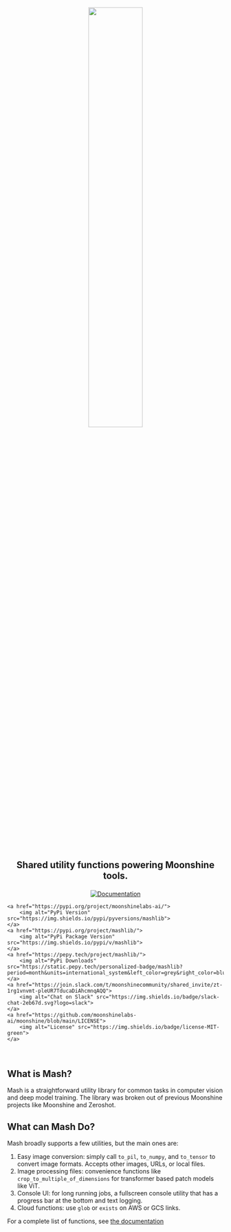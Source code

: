 <br />
<p align="center">
    <a href="https://github.com/moonshinelabs-ai/moonshine">
      <img src="https://moonshine-assets.s3.us-west-2.amazonaws.com/mash_full_logo_light.png" width="50%"/>
    </a>
</p>

<h2><p align="center">Shared utility functions powering Moonshine tools.</p></h2>

<p align="center">
    <a href="https://moonshine-mash.readthedocs.io/en/latest/">
        <img alt="Documentation" src="https://readthedocs.org/projects/moonshine-mash/badge/?version=latest">
    </a>

    <a href="https://pypi.org/project/moonshinelabs-ai/">
        <img alt="PyPi Version" src="https://img.shields.io/pypi/pyversions/mashlib">
    </a>
    <a href="https://pypi.org/project/mashlib/">
        <img alt="PyPi Package Version" src="https://img.shields.io/pypi/v/mashlib">
    </a>
    <a href="https://pepy.tech/project/mashlib/">
        <img alt="PyPi Downloads" src="https://static.pepy.tech/personalized-badge/mashlib?period=month&units=international_system&left_color=grey&right_color=blue&left_text=Downloads/month">
    </a>
    <a href="https://join.slack.com/t/moonshinecommunity/shared_invite/zt-1rg1vnvmt-pleUR7TducaDiAhcmnqAQQ">
        <img alt="Chat on Slack" src="https://img.shields.io/badge/slack-chat-2eb67d.svg?logo=slack">
    </a>
    <a href="https://github.com/moonshinelabs-ai/moonshine/blob/main/LICENSE">
        <img alt="License" src="https://img.shields.io/badge/license-MIT-green">
    </a>
</p>
<br />

## What is Mash?
Mash is a straightforward utility library for common tasks in computer vision and deep model training. The library was broken out of previous Moonshine projects like Moonshine and Zeroshot.

## What can Mash Do?
Mash broadly supports a few utilities, but the main ones are:

1. Easy image conversion: simply call `to_pil`, `to_numpy`, and `to_tensor` to convert image formats. Accepts other images, URLs, or local files.
2. Image processing files: convenience functions like `crop_to_multiple_of_dimensions` for transformer based patch models like ViT.
3. Console UI: for long running jobs, a fullscreen console utility that has a progress bar at the bottom and text logging.
4. Cloud functions: use `glob` or `exists` on AWS or GCS links.

For a complete list of functions, see [the documentation](https://moonshine-mash.readthedocs.io/en/latest/index.html)